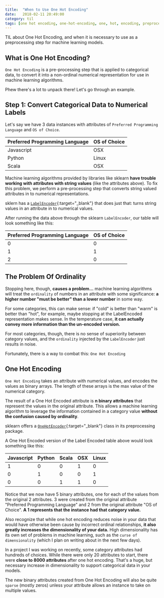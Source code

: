 ```yaml
---
title:  "When to Use One Hot Encoding"
date:   2018-02-11 20:49:00
category: til
tags: [one hot encoding, one-hot-encoding, one, hot, encoding, preprocessing, pre-processing, machine learning, data science, label encoding, OneHotEncoder, LabelEncoder]
---
```


TIL about One Hot Encoding, and when it is necessary to use as a preprocessing step for machine learning models.

## What is One Hot Encoding?

`One Hot Encoding` is a pre-processing step that is applied to categorical data, to convert it into a non-ordinal numerical representation for use in machine learning algorithms.

Phew there's a lot to unpack there! Let's go through an example.

## Step 1: Convert Categorical Data to Numerical Labels

Let's say we have 3 data instances with attributes of `Preferred Programming Language` and `OS of Choice`.

Preferred Programming Language | OS of Choice
------------- | ------------- |
Javascript | OSX |
Python | Linux |
Scala | OSX |

Machine learning algorithms provided by libraries like sklearn **have trouble working with attributes with string values** (like the attributes above). To fix this problem, we perform a pre-processing step that converts string valued attributes in to numerical representations.

sklern has a [`LabelEncoder`][le]{:target="_blank"} that does just that: turns string values in an attribute in to numerical values.

After running the data above through the sklearn `LabelEncoder`, our table will look something like this:

Preferred Programming Language | OS of Choice
------------- | ------------- |
0 | 0 |
1 | 1 |
2 | 0 |

## The Problem Of Ordinality

Stopping here, though, **causes a problem...** machine learning algorithms will treat the `ordinality` of numbers in an attribute with some significance: **a higher number "must be better" than a lower number** in some way.

For some categories, this can make sense: if "cold" is better than "warm" is better than "hot", for example, maybe stopping at the LabelEncoded representation makes sense. In the temperature case, **it can actually convey more information than the un-encoded version.**

For most categories, though, there is no sense of superiority between category values, and the `ordinality` injected by the `LabelEncoder` just results in noise.

Fortunately, there is a way to combat this: `One Hot Encoding`

## One Hot Encoding

`One Hot Encoding` takes an attribute with numerical values, and encodes the values as binary arrays. The length of these arrays is the max value of the numerical category.

The result of a One Hot Encoded attribute is **n binary attributes** that represent the values in the original attribute. This allows a machine learning algorithm to leverage the information contained in a category value **without the confusion caused by ordinality**.

sklearn offers a [`OneHotEncoder`][ohe]{:target="_blank"} class in its preprocessing package.

A One Hot Encoded version of the Label Encoded table above would look something like this:

Javascript | Python | Scala | OSX | Linux |
---------- | ------ | ----- | --- | ----- |
1          | 0      | 0     |  1  |   0   |
0          | 1      | 0     |  0  |   1   |
0          | 0      | 1     |  1  |   0   |

Notice that we now have 5 binary attributes, one for each of the values from the original 2 attributes. 3 were created from the original attribute "Preferred Programming Language" and 2 from the original attribute "OS of Choice". **A 1 represents that the instance had that category value.**

Also recognize that while one hot encoding reduces noise in your data that would have otherwise been cause by incorrect ordinal relationships, **it also greatly increases the dimensionality of your data.** High dimensionality has its own set of problems in machine learning, such as the `curse of dimensionality` (which I plan on writing about in the next few days).

In a project I was working on recently, some category attributes had hundreds of choices. While there were only 20 attributes to start, there were **close to 8000 attributes** after one hot encoding. That's a huge, but necessary increase in dimensionality to support categorical data in your models.

The new binary attributes created from One Hot Encoding will also be quite `sparse` (mostly zeros) unless your attribute allows an instance to take on multiple values.

[le]: http://scikit-learn.org/stable/modules/generated/sklearn.preprocessing.LabelEncoder.html
[ohe]: http://scikit-learn.org/stable/modules/generated/sklearn.preprocessing.OneHotEncoder.html
